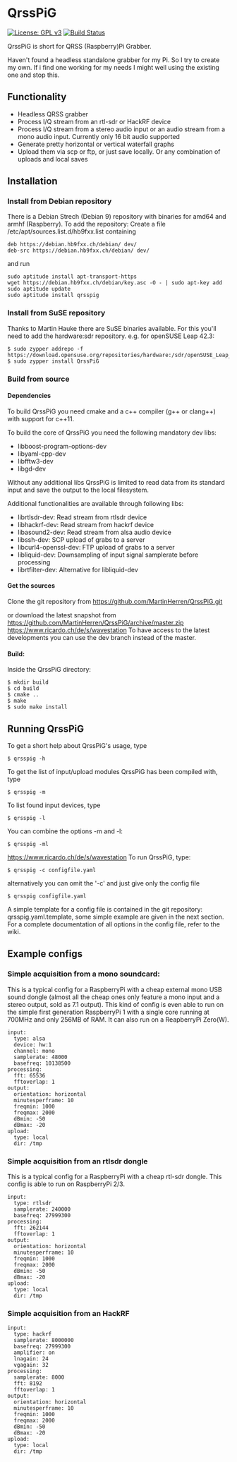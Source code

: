 # QrssPiG

[![License: GPL v3](https://img.shields.io/badge/License-GPL%20v3-blue.svg)](http://www.gnu.org/licenses/gpl-3.0)
[![Build Status](https://travis-ci.org/MartinHerren/QrssPiG.svg?branch=dev)](https://travis-ci.org/MartinHerren/QrssPiG)

QrssPiG is short for QRSS (Raspberry)Pi Grabber.

Haven't found a headless standalone grabber for my Pi. So I try to create my own.
If i find one working for my needs I might well using the existing one and stop this.

## Functionality
 - Headless QRSS grabber
 - Process I/Q stream from an rtl-sdr or HackRF device
 - Process I/Q stream from a stereo audio input or an audio stream from a mono audio input. Currently only 16 bit audio supported
 - Generate pretty horizontal or vertical waterfall graphs
 - Upload them via scp or ftp, or just save locally. Or any combination of uploads and local saves

## Installation
### Install from Debian repository
There is a Debian Strech (Debian 9) repository with binaries for amd64 and armhf (Raspberry). To add the repository:
Create a file /etc/apt/sources.list.d/hb9fxx.list containing
```
deb https://debian.hb9fxx.ch/debian/ dev/
deb-src https://debian.hb9fxx.ch/debian/ dev/
```
and run
```
sudo aptitude install apt-transport-https
wget https://debian.hb9fxx.ch/debian/key.asc -O - | sudo apt-key add
sudo aptitude update
sudo aptitude install qrsspig
```

### Install from SuSE repository
Thanks to Martin Hauke there are SuSE binaries available. For this you'll need to add the hardware:sdr repository.
e.g. for openSUSE Leap 42.3:
```
$ sudo zypper addrepo -f
https://download.opensuse.org/repositories/hardware:/sdr/openSUSE_Leap_42.3/hardware:sdr.repo
$ sudo zypper install QrssPiG
```

### Build from source
#### Dependencies
To build QrssPiG you need cmake and a c++ compiler (g++ or clang++) with support for c++11.

To build the core of QrssPiG you need the following mandatory dev libs:
 - libboost-program-options-dev
 - libyaml-cpp-dev
 - libfftw3-dev
 - libgd-dev

Without any additional libs QrssPiG is limited to read data from its standard input and save the output to the local filesystem.

Additional functionalities are available through following libs:
 - librtlsdr-dev: Read stream from rtlsdr device
 - libhackrf-dev: Read stream from hackrf device
 - libasound2-dev: Read stream from alsa audio device
 - libssh-dev: SCP upload of grabs to a server
 - libcurl4-openssl-dev: FTP upload of grabs to a server
 - libliquid-dev: Downsampling of input signal samplerate before processing
 - librtfilter-dev: Alternative for libliquid-dev

#### Get the sources
Clone the git repository from https://github.com/MartinHerren/QrssPiG.git

or download the latest snapshot from https://github.com/MartinHerren/QrssPiG/archive/master.zip
https://www.ricardo.ch/de/s/wavestation
To have access to the latest developments you can use the dev branch instead of the master.

#### Build:
Inside the QrssPiG directory:
```
$ mkdir build
$ cd build
$ cmake ..
$ make
$ sudo make install
```

## Running QrssPiG
To get a short help about QrssPiG's usage, type
```
$ qrsspig -h
```

To get the list of input/upload modules QrssPiG has been compiled with, type
```
$ qrsspig -m
```

To list found input devices, type
```
$ qrsspig -l
```

You can combine the options -m and -l:
```
$ qrsspig -ml
```
https://www.ricardo.ch/de/s/wavestation
To run QrssPiG, type:
```
$ qrsspig -c configfile.yaml
```
alternatively you can omit the '-c' and just give only the config file
```
$ qrsspig configfile.yaml
```

A simple template for a config file is contained in the git repository: qrsspig.yaml.template, some simple example are given in the next section. For a complete documentation of all options in the config file, refer to the wiki.

## Example configs
### Simple acquisition from a mono soundcard:
This is a typical config for a RaspberryPi with a cheap external mono USB sound dongle (almost all the cheap ones only feature a mono input and a stereo output, sold as 7.1 output). This kind of config is even able to run on the simple first generation RaspberryPi 1 with a single core running at 700MHz and only 256MB of RAM. It can also run on a ReapberryPi Zero(W).
```
input:
  type: alsa
  device: hw:1
  channel: mono
  samplerate: 48000
  basefreq: 10138500
processing:
  fft: 65536
  fftoverlap: 1
output:
  orientation: horizontal
  minutesperframe: 10
  freqmin: 1000
  freqmax: 2000
  dBmin: -50
  dBmax: -20
upload:
  type: local
  dir: /tmp
```

### Simple acquisition from an rtlsdr dongle
This is a typical config for a RaspberryPi with a cheap rtl-sdr dongle. This config is able to run on RaspberryPi 2/3.
```
input:
  type: rtlsdr
  samplerate: 240000
  basefreq: 27999300
processing:
  fft: 262144
  fftoverlap: 1
output:
  orientation: horizontal
  minutesperframe: 10
  freqmin: 1000
  freqmax: 2000
  dBmin: -50
  dBmax: -20
upload:
  type: local
  dir: /tmp
```

### Simple acquisition from an HackRF
```
input:
  type: hackrf
  samplerate: 8000000
  basefreq: 27999300
  amplifier: on
  lnagain: 24
  vgagain: 32
processing:
  samplerate: 8000
  fft: 8192
  fftoverlap: 1
output:
  orientation: horizontal
  minutesperframe: 10
  freqmin: 1000
  freqmax: 2000
  dBmin: -50
  dBmax: -20
upload:
  type: local
  dir: /tmp
```

